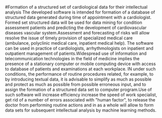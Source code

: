 #Formation of a structured set of cardiological
data for their intellectual analysis
The developed software is intended for
formation of a database of structured data generated during
time of appointment with a cardiologist. Formed set
structured data will be used for
data mining for condition assessment
patients and predicting the development of cardiovascular diseases
vascular system.Assessment and forecasting of risks will allow
resolve the issue of timely provision of specialized
medical care (ambulance,
polyclinic medical care, inpatient medical
help). The software can be used in
practice of cardiologists, arrhythmologists on inpatient and
outpatient management of patients.Widespread use of information and telecommunication
technologies in the field of medicine implies the presence of a stationary
computer or mobile computing device with access to
database of patients and examinations at each workplace. IN
under such conditions, the performance of routine procedures related, for example, to
by introducing textual data, it is advisable to simplify as much as possible and
protect as much as possible from possible erroneous input, and
to assign the formation of a structured data set to
computer program.Use of such software
will increase efficiency increase the speed of work
specialist, get rid of a number of errors associated with "human
factor", to release the doctor from performing routine actions and in
as a whole will allow to form data sets for subsequent
intellectual analysis by machine learning methods.

